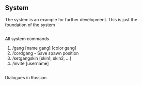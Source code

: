## System
The system is an example for further development. 
This is just the foundation of the system
##
All system commands

1. /gang [name gang] [color gang]
2. /cordgang - Save spawn position
3. /setgangskin [skin1, skin2, ...]
4. /invite [username]

##

Dialogues in Russian

##
